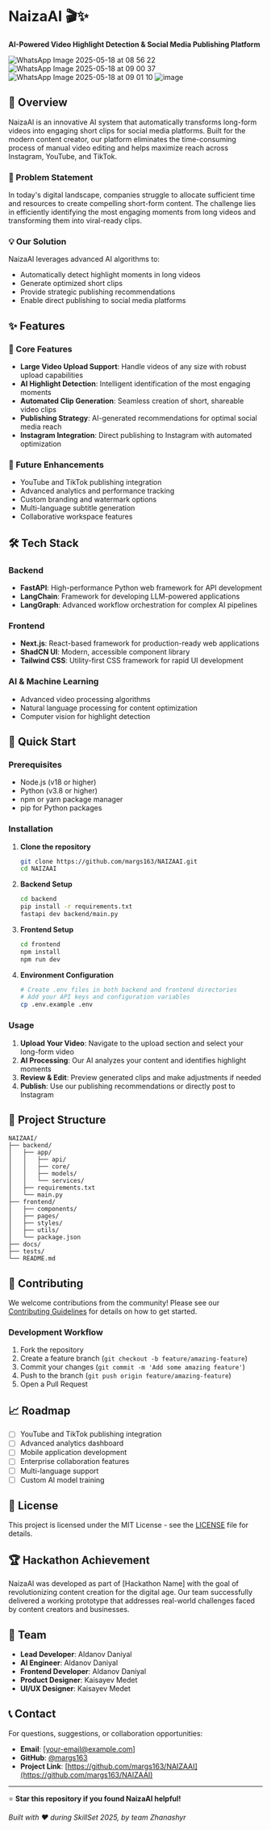 # NaizaAI 🎬✨

**AI-Powered Video Highlight Detection & Social Media Publishing Platform**

![WhatsApp Image 2025-05-18 at 08 56 22](https://github.com/user-attachments/assets/9676d0dd-4189-427c-8f77-0abda037ef1a)
![WhatsApp Image 2025-05-18 at 09 00 37](https://github.com/user-attachments/assets/bb1fb5a4-180e-40bb-b8cf-85759af5755f)
![WhatsApp Image 2025-05-18 at 09 01 10](https://github.com/user-attachments/assets/96be3ca4-04e8-4630-a89c-0f1d431d8ca4)
![image](https://github.com/user-attachments/assets/41a3101f-e03c-440f-9697-a639a23f5cc9)

## 🚀 Overview

NaizaAI is an innovative AI system that automatically transforms long-form videos into engaging short clips for social media platforms. Built for the modern content creator, our platform eliminates the time-consuming process of manual video editing and helps maximize reach across Instagram, YouTube, and TikTok.

### 🎯 Problem Statement

In today's digital landscape, companies struggle to allocate sufficient time and resources to create compelling short-form content. The challenge lies in efficiently identifying the most engaging moments from long videos and transforming them into viral-ready clips.

### 💡 Our Solution

NaizaAI leverages advanced AI algorithms to:
- Automatically detect highlight moments in long videos
- Generate optimized short clips
- Provide strategic publishing recommendations
- Enable direct publishing to social media platforms

## ✨ Features

### 🎥 Core Features
- **Large Video Upload Support**: Handle videos of any size with robust upload capabilities
- **AI Highlight Detection**: Intelligent identification of the most engaging moments
- **Automated Clip Generation**: Seamless creation of short, shareable video clips
- **Publishing Strategy**: AI-generated recommendations for optimal social media reach
- **Instagram Integration**: Direct publishing to Instagram with automated optimization

### 🔮 Future Enhancements
- YouTube and TikTok publishing integration
- Advanced analytics and performance tracking
- Custom branding and watermark options
- Multi-language subtitle generation
- Collaborative workspace features

## 🛠️ Tech Stack

### Backend
- **FastAPI**: High-performance Python web framework for API development
- **LangChain**: Framework for developing LLM-powered applications
- **LangGraph**: Advanced workflow orchestration for complex AI pipelines

### Frontend
- **Next.js**: React-based framework for production-ready web applications
- **ShadCN UI**: Modern, accessible component library
- **Tailwind CSS**: Utility-first CSS framework for rapid UI development

### AI & Machine Learning
- Advanced video processing algorithms
- Natural language processing for content optimization
- Computer vision for highlight detection

## 🏁 Quick Start

### Prerequisites
- Node.js (v18 or higher)
- Python (v3.8 or higher)
- npm or yarn package manager
- pip for Python packages

### Installation

1. **Clone the repository**
   ```bash
   git clone https://github.com/margs163/NAIZAAI.git
   cd NAIZAAI
   ```

2. **Backend Setup**
   ```bash
   cd backend
   pip install -r requirements.txt
   fastapi dev backend/main.py
   ```

3. **Frontend Setup**
   ```bash
   cd frontend
   npm install
   npm run dev
   ```

4. **Environment Configuration**
   ```bash
   # Create .env files in both backend and frontend directories
   # Add your API keys and configuration variables
   cp .env.example .env
   ```

### Usage

1. **Upload Your Video**: Navigate to the upload section and select your long-form video
2. **AI Processing**: Our AI analyzes your content and identifies highlight moments
3. **Review & Edit**: Preview generated clips and make adjustments if needed
4. **Publish**: Use our publishing recommendations or directly post to Instagram

## 📁 Project Structure

```
NAIZAAI/
├── backend/
│   ├── app/
│   │   ├── api/
│   │   ├── core/
│   │   ├── models/
│   │   └── services/
│   ├── requirements.txt
│   └── main.py
├── frontend/
│   ├── components/
│   ├── pages/
│   ├── styles/
│   ├── utils/
│   └── package.json
├── docs/
├── tests/
└── README.md
```

## 🤝 Contributing

We welcome contributions from the community! Please see our [Contributing Guidelines](CONTRIBUTING.md) for details on how to get started.

### Development Workflow
1. Fork the repository
2. Create a feature branch (`git checkout -b feature/amazing-feature`)
3. Commit your changes (`git commit -m 'Add some amazing feature'`)
4. Push to the branch (`git push origin feature/amazing-feature`)
5. Open a Pull Request

## 📈 Roadmap

- [ ] YouTube and TikTok publishing integration
- [ ] Advanced analytics dashboard
- [ ] Mobile application development
- [ ] Enterprise collaboration features
- [ ] Multi-language support
- [ ] Custom AI model training

## 📄 License

This project is licensed under the MIT License - see the [LICENSE](LICENSE) file for details.

## 🏆 Hackathon Achievement

NaizaAI was developed as part of [Hackathon Name] with the goal of revolutionizing content creation for the digital age. Our team successfully delivered a working prototype that addresses real-world challenges faced by content creators and businesses.

## 👥 Team

- **Lead Developer**: Aldanov Daniyal
- **AI Engineer**: Aldanov Daniyal
- **Frontend Developer**: Aldanov Daniyal
- **Product Designer**: Kaisayev Medet
- **UI/UX Designer**: Kaisayev Medet

## 📞 Contact

For questions, suggestions, or collaboration opportunities:

- **Email**: [your-email@example.com]
- **GitHub**: [@margs163](https://github.com/margs163)
- **Project Link**: [https://github.com/margs163/NAIZAAI](https://github.com/margs163/NAIZAAI)

---

⭐ **Star this repository if you found NaizaAI helpful!**

*Built with ❤️ during SkillSet 2025, by team Zhanashyr*
